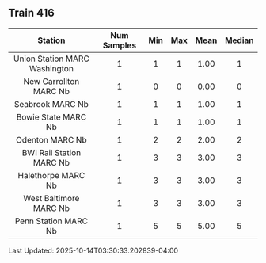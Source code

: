 ## Train 416

| Station | Num Samples | Min | Max | Mean | Median |
| :-----: | :---------: | :-: | :-: | :--: | :----: |
| Union Station MARC Washington | 1 | 1 | 1 | 1.00 | 1 |
| New Carrollton MARC Nb | 1 | 0 | 0 | 0.00 | 0 |
| Seabrook MARC Nb | 1 | 1 | 1 | 1.00 | 1 |
| Bowie State MARC Nb | 1 | 1 | 1 | 1.00 | 1 |
| Odenton MARC Nb | 1 | 2 | 2 | 2.00 | 2 |
| BWI Rail Station MARC Nb | 1 | 3 | 3 | 3.00 | 3 |
| Halethorpe MARC Nb | 1 | 3 | 3 | 3.00 | 3 |
| West Baltimore MARC Nb | 1 | 3 | 3 | 3.00 | 3 |
| Penn Station MARC Nb | 1 | 5 | 5 | 5.00 | 5 |


Last Updated: 2025-10-14T03:30:33.202839-04:00